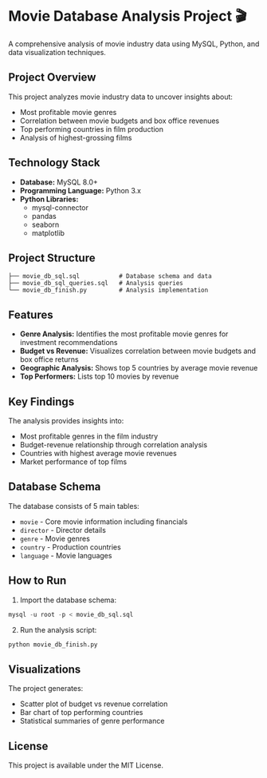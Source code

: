 # Movie Database Analysis Project 🎬

A comprehensive analysis of movie industry data using MySQL, Python, and data visualization techniques.

## Project Overview

This project analyzes movie industry data to uncover insights about:
- Most profitable movie genres
- Correlation between movie budgets and box office revenues
- Top performing countries in film production
- Analysis of highest-grossing films

## Technology Stack

- **Database:** MySQL 8.0+
- **Programming Language:** Python 3.x
- **Python Libraries:**
  - mysql-connector
  - pandas
  - seaborn
  - matplotlib

## Project Structure

```
├── movie_db_sql.sql           # Database schema and data
├── movie_db_sql_queries.sql   # Analysis queries
└── movie_db_finish.py         # Analysis implementation
```

## Features

- **Genre Analysis:** Identifies the most profitable movie genres for investment recommendations
- **Budget vs Revenue:** Visualizes correlation between movie budgets and box office returns
- **Geographic Analysis:** Shows top 5 countries by average movie revenue
- **Top Performers:** Lists top 10 movies by revenue

## Key Findings

The analysis provides insights into:
- Most profitable genres in the film industry
- Budget-revenue relationship through correlation analysis
- Countries with highest average movie revenues
- Market performance of top films

## Database Schema

The database consists of 5 main tables:
- `movie` - Core movie information including financials
- `director` - Director details
- `genre` - Movie genres
- `country` - Production countries
- `language` - Movie languages

## How to Run

1. Import the database schema:
```sql
mysql -u root -p < movie_db_sql.sql
```

2. Run the analysis script:
```python
python movie_db_finish.py
```

## Visualizations

The project generates:
- Scatter plot of budget vs revenue correlation
- Bar chart of top performing countries
- Statistical summaries of genre performance

## License

This project is available under the MIT License.
